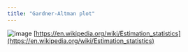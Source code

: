 ```yaml
---
title: "Gardner-Altman plot"
---
```


![image](https://gyazo.com/1f4b4812a6fdbabcaaa5f1a3e1ab7d8a/thumb/1000)
[https://en.wikipedia.org/wiki/Estimation_statistics](https://en.wikipedia.org/wiki/Estimation_statistics)
